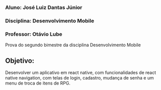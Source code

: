 ### Aluno: José Luiz Dantas Júnior
### Disciplina: Desenvolvimento Mobile
### Professor: Otávio Lube
Prova do segundo bimestre da disciplina Desenvolvimento Mobile
## Objetivo:
Desenvolver um aplicativo em react native, com funcionalidades de react native navigation, com telas de login, cadastro, mudança de senha e um menu de troca de itens de RPG.
